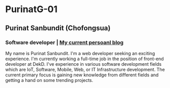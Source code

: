 # PurinatG-01
## Purinat Sanbundit (Chofongsua)
### Software developer | [My current persoanl blog](https://chofongsua-blog.netlify.app/)
My name is Purinat Sanbundit. I'm a web developer seeking an exciting experience. I'm currently working a full-time job in the position of front-end developer at DekD. I've experience in various software development fields which are IoT, Software, Mobile, Web, or IT Infrastructure development. The current primary focus is gaining new knowledge from different fields and getting a hand on some trending projects.
